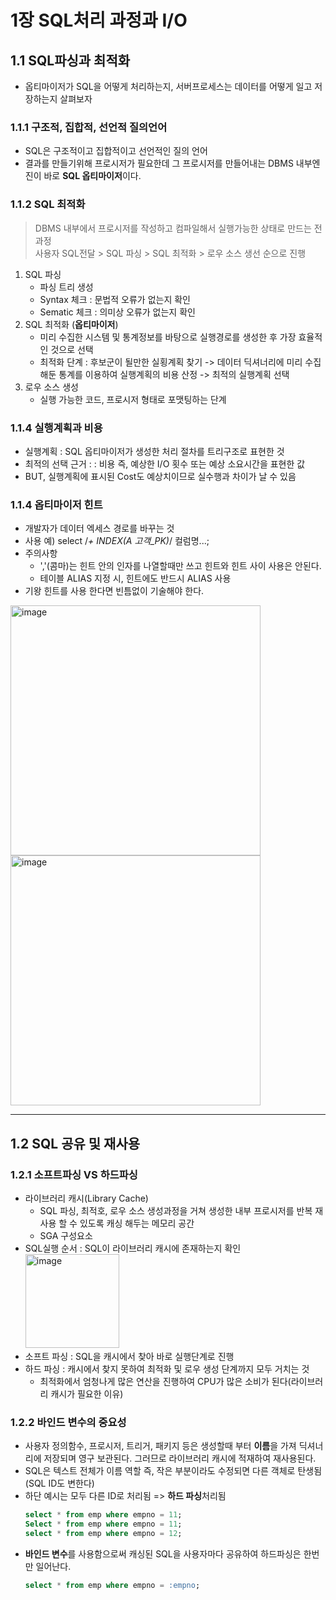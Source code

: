 # 1장 SQL처리 과정과 I/O
## 1.1 SQL파싱과 최적화
- 옵티마이저가 SQL을 어떻게 처리하는지, 서버프로세스는 데이터를 어떻게 일고 저장하는지 살펴보자
### 1.1.1 구조적, 집합적, 선언적 질의언어
- SQL은 구조적이고 집합적이고 선언적인 질의 언어
- 결과를 만들기위해 프로시저가 필요한데 그 프로시저를 만들어내는 DBMS 내부엔진이 바로 **SQL 옵티마이저**이다.
  
### 1.1.2 SQL 최적화
> DBMS 내부에서 프로시저를 작성하고 컴파일해서 실행가능한 상태로 만드는 전 과정  
> 사용자 SQL전달 > SQL 파싱 > SQL 최적화 > 로우 소스 생선 순으로 진행
1. SQL 파싱
   - 파싱 트리 생성
   - Syntax 체크 : 문법적 오류가 없는지 확인
   - Sematic 체크 : 의미상 오류가 없는지 확인
2. SQL 최적화 (**옵티마이저**)
   - 미리 수집한 시스템 및 통계정보를 바탕으로 실행경로를 생성한 후 가장 효율적인 것으로 선택  
   - 최적화 단계 : 후보군이 될만한 실횡계획 찾기 -> 데이터 딕셔너리에 미리 수집해둔 통계를 이용하여 실행계획의 비용 산정 -> 최적의 실행계획 선택
3. 로우 소스 생성
   - 실행 가능한 코드, 프로시저 형태로 포맷팅하는 단계

### 1.1.4 실행계획과 비용
- 실행계획 : SQL 옵티마이저가 생성한 처리 절차를 트리구조로 표현한 것
- 최적의 선택 근거 : : 비용 즉, 예상한 I/O 횟수 또는 예상 소요시간을 표현한 값
- BUT, 실행계획에 표시된 Cost도 예상치이므로 실수행과 차이가 날 수 있음

### 1.1.4 옵티마이저 힌트 
- 개발자가 데이터 엑세스 경로를 바꾸는 것
- 사용 예) select /*+ INDEX(A 고객_PK)*/ 컬럼명...;
- 주의사항
  -  ','(콤마)는 힌트 안의 인자를 나열할때만 쓰고 힌트와 힌트 사이 사용은 안된다.
  -  테이블 ALIAS 지정 시, 힌트에도 반드시 ALIAS 사용
- 기왕 힌트를 사용 한다면 빈틈없이 기술해야 한다.
<img height="400" alt="image" src="https://github.com/DaduPark/ReadingRecord/assets/76692927/673d612e-cf3f-4719-8516-d87434655116">
<img height="400" alt="image" src="https://github.com/DaduPark/ReadingRecord/assets/76692927/632e2195-fdd9-4579-af97-67a2cc95fb89">

---
## 1.2 SQL 공유 및 재사용
### 1.2.1 소프트파싱 VS 하드파싱
- 라이브러리 캐시(Library Cache)
  - SQL 파싱, 최적호, 로우 소스 생성과정을 거쳐 생성한 내부 프로시저를 반복 재사용 할 수 있도록 캐싱 해두는 메모리 공간
  - SGA 구성요소
- SQL실행 순서 : SQL이 라이브러리 캐시에 존재하는지 확인  
  <img height="150" alt="image" src="https://github.com/DaduPark/ReadingRecord/assets/76692927/a9e2f6c3-d0bb-4028-b8da-79d5417483c0">  
- 소프트 파싱 : SQL을 캐시에서 찾아 바로 실행단계로 진행
- 하드 파싱 : 캐시에서 찾지 못하여 최적화 및 로우 생성 단계까지 모두 거치는 것
   - 최적화에서 엄청나게 많은 연산을 진행하여 CPU가 많은 소비가 된다(라이브러리 캐시가 필요한 이유)
### 1.2.2 바인드 변수의 중요성
- 사용자 정의함수, 프로시저, 트리거, 패키지 등은 생성할때 부터 **이름**을 가져 딕셔너리에 저장되며 영구 보관된다. 그러므로 라이브러리 캐시에 적재하여 재사용된다.
- SQL은 텍스트 전체가 이름 역할 즉, 작은 부분이라도 수정되면 다른 객체로 탄생됨(SQL ID도 변한다)
- 하단 예시는 모두 다른 ID로 처리됨 => **하드 파싱**처리됨
  ```sql
  select * from emp where empno = 11;
  Select * from emp where empno = 11;
  select * from emp where empno = 12;  
  ```
- **바인드 변수**를 사용함으로써 캐싱된 SQL을 사용자마다 공유하여 하드파싱은 한번만 일어난다.
  ```sql
  select * from emp where empno = :empno;
  ```
